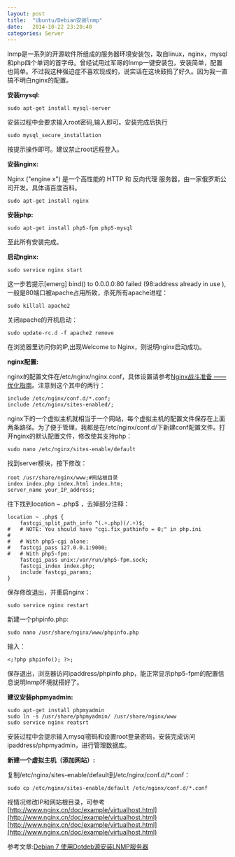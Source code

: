 ```yaml
---
layout: post
title:  "Ubuntu/Debian安装lnmp"
date:   2014-10-22 23:20:40
categories: Server
---
```

lnmp是一系列的开源软件所组成的服务器环境安装包，取自linux，nginx，mysql和php四个单词的首字母。曾经试用过军哥的lnmp一键安装包，安装简单，配置也简单。不过我这种强迫症不喜欢现成的，说实话在这块鼓捣了好久。因为我一直搞不明白nginx的配置。

**安装mysql:**

    sudo apt-get install mysql-server

安装过程中会要求输入root密码,输入即可。安装完成后执行

    sudo mysql_secure_installation

按提示操作即可。建议禁止root远程登入。

**安装nginx:**

Nginx ("engine x") 是一个高性能的 HTTP 和 反向代理 服务器，由一家俄罗斯公司开发。具体请百度百科。

    sudo apt-get install nginx


**安装php:**

    sudo apt-get install php5-fpm php5-mysql

至此所有安装完成。

**启动nginx:**

    sudo service nginx start

这一步若提示[emerg] bind() to 0.0.0.0:80 failed (98:address already in use ),一般是80端口被apache占用所致，杀死所有apache进程：


    sudo killall apache2

关闭apache的开机启动：

    sudo update-rc.d -f apache2 remove

在浏览器里访问你的IP,出现Welcome to Nginx，则说明nginx启动成功。

**nginx配置:**

nginx的配置文件在/etc/nginx/nginx.conf，具体设置请参考[Nginx战斗准备 —— 优化指南](http://blog.jobbole.com/51861/)。注意到这个其中的两行：

    include /etc/nginx/conf.d/*.conf;
    include /etc/nginx/sites-enabled/;

nginx下的一个虚拟主机就相当于一个网站，每个虚拟主机的配置文件保存在上面两条路径。为了便于管理，我都是在/etc/nginx/conf.d/下新建conf配置文件。打开nginx的默认配置文件，修改使其支持php：

    sudo nano /etc/nginx/sites-enable/default

找到server模块，按下修改：

    root /usr/share/nginx/www;#网站根目录
    index index.php index.html index.htm;
    server_name your_IP_address;

往下找到location ~ .php$ ，去掉部分注释：

    location ~ .php$ {
		fastcgi_split_path_info ^(.+.php)(/.+)$;
	#	# NOTE: You should have "cgi.fix_pathinfo = 0;" in php.ini
	#
	#	# With php5-cgi alone:
	#	fastcgi_pass 127.0.0.1:9000;
	#	# With php5-fpm:
		fastcgi_pass unix:/var/run/php5-fpm.sock;
		fastcgi_index index.php;
		include fastcgi_params;
	}

保存修改退出，并重启nginx：

    sudo service nginx restart

新建一个phpinfo.php:

    sudo nano /usr/share/nginx/www/phpinfo.php

输入：

 
    <;?php phpinfo(); ?>;

保存退出，浏览器访问ipaddress/phpinfo.php，能正常显示php5-fpm的配置信息说明lnmp环境就搭好了。

**建议安装phpmyadmin:**

    sudo apt-get install phpmyadmin
    sudo ln -s /usr/share/phpmyadmin/ /usr/share/nginx/www 
    sudo service nginx reatsrt

安装过程中会提示输入mysql密码和设置root登录密码，安装完成访问ipaddress/phpmyadmin，进行管理数据库。

**新建一个虚拟主机（添加网站）:**

复制/etc/nginx/sites-enable/default到/etc/nginx/conf.d/*.conf：

    sudo cp /etc/nginx/sites-enable/default /etc/nginx/conf.d/*.conf

视情况修改IP和网站根目录，可参考[http://www.nginx.cn/doc/example/virtualhost.html](http://www.nginx.cn/doc/example/virtualhost.html)
[http://www.nginx.cn/doc/example/virtualhost.html](http://www.nginx.cn/doc/example/virtualhost.html)

参考文章:[Debian 7 使用Dotdeb源安装LNMP服务器](http://dearroy.com/linux/2013/06/20/install-lnmp-on-debian-7.html)
